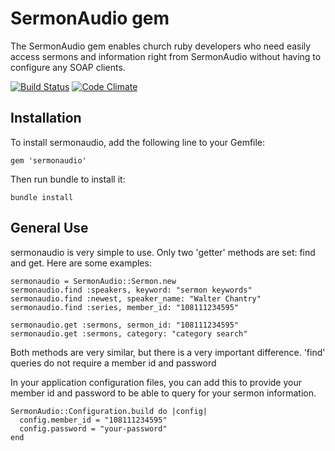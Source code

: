 # SermonAudio gem

The SermonAudio gem enables church ruby developers who need easily access sermons and information right from SermonAudio without having to configure any SOAP clients.

[![Build Status](https://secure.travis-ci.org/mattdbridges/sermonaudio.png)](http://travis-ci.org/mattdbridges/sermonaudio)
[![Code Climate](https://codeclimate.com/github/mattdbridges/sermonaudio.png)](https://codeclimate.com/github/mattdbridges/sermonaudio)

## Installation

To install sermonaudio, add the following line to your Gemfile:

    gem 'sermonaudio'

Then run bundle to install it:

    bundle install

## General Use

sermonaudio is very simple to use. Only two 'getter' methods are set: find and get. Here are some examples:

    sermonaudio = SermonAudio::Sermon.new
    sermonaudio.find :speakers, keyword: "sermon keywords"
    sermonaudio.find :newest, speaker_name: "Walter Chantry"
    sermonaudio.find :series, member_id: "108111234595"

    sermonaudio.get :sermons, sermon_id: "108111234595"
    sermonaudio.get :sermons, category: "category search"

Both methods are very similar, but there is a very important difference. 'find' queries do not require a member id and password

In your application configuration files, you can add this to provide your member id and password to be able to query for your sermon information.

    SermonAudio::Configuration.build do |config|
      config.member_id = "108111234595"
      config.password = "your-password"
    end
